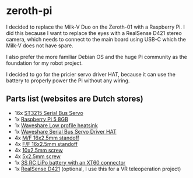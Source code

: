 # zeroth-pi
I decided to replace the Milk-V Duo on the Zeroth-01 with a Raspberry Pi. I did this because I want to replace the eyes with a RealSense D421 stereo camera, which needs to connect to the main board using USB-C which the Milk-V does not have spare.

I also prefer the more familiar Debian OS and the huge Pi community as the foundation for my robot project.

I decided to go for the pricier servo driver HAT, because it can use the battery to properly power the Pi without any wiring.

## Parts list (websites are Dutch stores)

- 16x [ST3215 Serial Bus Servo](https://www.alibaba.com/product-detail/ST3215-Servo-30KG-Serial-Bus-Servo-1600869438006.html)
- 1x [Raspberry Pi 5 8GB](https://www.kiwi-electronics.com/en/raspberry-pi-5-8gb-11580)
- 1x [Waveshare Low profile heatsink](https://www.waveshare.com/product/accessories/power-heat-sinks/heat-sinks/pi5-active-cooler-c.htm)
- 1x [Waveshare Serial Bus Servo Driver HAT](https://www.waveshare.com/product/raspberry-pi/hats/motors-relays/bus-servo-driver-hat-a.htm)
- 4x [M/F 16x2.5mm standoff](https://www.kiwi-electronics.com/nl/messing-male-female-spacer-set-m2-5-120-stuks-9965)
- 4x [F/F 16x2.5mm standoff](https://www.kiwi-electronics.com/nl/messing-male-female-spacer-set-m2-5-120-stuks-9965)
- 4x [10x2.5mm screw](https://www.kiwi-electronics.com/nl/messing-male-female-spacer-set-m2-5-120-stuks-9965)
- 4x [5x2.5mm screw](https://www.kiwi-electronics.com/nl/messing-male-female-spacer-set-m2-5-120-stuks-9965)
- 1x [3S RC LiPo battery with an XT60 connector](https://www.conrad.nl/nl/p/tattu-lipo-accupack-11-1-v-2300-mah-aantal-cellen-3-45-c-softcase-xt60-1542437.html)
- 1x [RealSense D421](https://www.digikey.nl/nl/products/detail/intel-realsense/82635DSD421/24775599?s=N4IgTCBcDaIEoFMCGAbAzggdhgBAEQBYwBGEAXQF8g) (optional, I use this for a VR teleoperation project)
